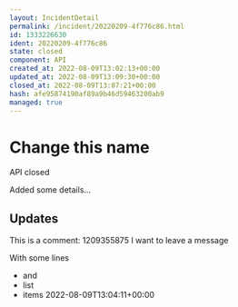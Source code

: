 ```yaml
---
layout: IncidentDetail
permalink: /incident/20220209-4f776c86.html
id: 1333226630
ident: 20220209-4f776c86
state: closed
component: API
created_at: 2022-08-09T13:02:13+00:00
updated_at: 2022-08-09T13:09:30+00:00
closed_at: 2022-08-09T13:07:21+00:00
hash: afe95874190af89a9b46d59463200ab9
managed: true
---
```


# Change this name
<Label color="78B07E">API</Label> <Label color="dddddd">closed</Label>

Added some details...


## Updates

This is a comment: 1209355875
I want to leave a message

With some lines

- and
- list
- items
2022-08-09T13:04:11+00:00

